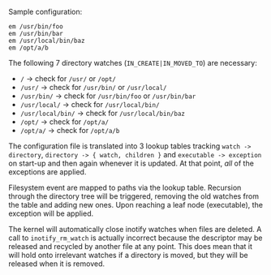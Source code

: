 Sample configuration:

    em /usr/bin/foo
    em /usr/bin/bar
    em /usr/local/bin/baz
    em /opt/a/b

The following 7 directory watches (`IN_CREATE|IN_MOVED_TO`) are necessary:

* `/` -> check for `/usr/` or `/opt/`
* `/usr/` -> check for `/usr/bin/` or `/usr/local/`
* `/usr/bin/` -> check for `/usr/bin/foo` or `/usr/bin/bar`
* `/usr/local/` -> check for `/usr/local/bin/`
* `/usr/local/bin/` -> check for `/usr/local/bin/baz`
* `/opt/` -> check for `/opt/a/`
* `/opt/a/` -> check for `/opt/a/b`

The configuration file is translated into 3 lookup tables tracking `watch ->
directory`, `directory -> { watch, children }` and `executable -> exception` on
start-up and then again whenever it is updated. At that point, *all* of the
exceptions are applied.

Filesystem event are mapped to paths via the lookup table. Recursion through
the directory tree will be triggered, removing the old watches from the table
and adding new ones. Upon reaching a leaf node (executable), the exception will
be applied.

The kernel will automatically close inotify watches when files are deleted. A
call to `inotify_rm_watch` is actually incorrect because the descriptor may be
released and recycled by another file at any point. This does mean that it will
hold onto irrelevant watches if a directory is moved, but they will be released
when it is removed.
